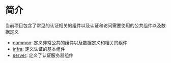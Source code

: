 # 简介

当前项目包含了常见的认证相关的组件以及认证和访问需要使用的公共组件以及数据定义

* [common](./sdk/common): 定义非常公共的组件以及数据定义和相关的组件
* [infra](./sdk/infra): 定义认证的基本组件
* [server](./sdk/server): 定义了认证服务器组件
